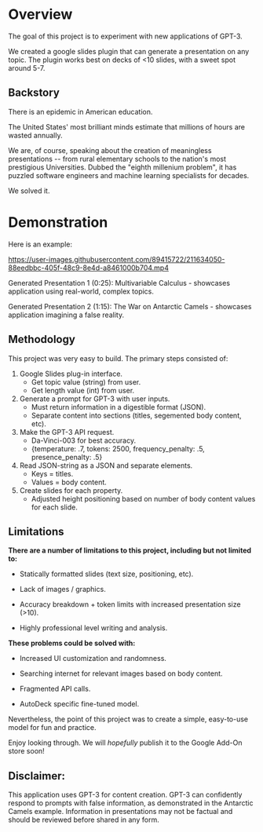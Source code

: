 # Overview

The goal of this project is to experiment with new applications of GPT-3. 

We created a google slides plugin that can generate a presentation on any topic. The plugin works best on decks of <10 slides, with a sweet spot around 5-7.

## Backstory

There is an epidemic in American education.

The United States' most brilliant minds estimate that millions of hours are wasted annually.

We are, of course, speaking about the creation of meaningless presentations -- from rural elementary schools to the nation's most prestigious Universities.  Dubbed the "eighth millenium problem", it has puzzled software engineers and machine learning specialists for decades.

We solved it.

# Demonstration

Here is an example:

https://user-images.githubusercontent.com/89415722/211634050-88eedbbc-405f-48c9-8e4d-a8461000b704.mp4

Generated Presentation 1 (0:25): Multivariable Calculus - showcases application using real-world, complex topics.

Generated Presentation 2 (1:15): The War on Antarctic Camels - showcases application imagining a false reality.


## Methodology

This project was very easy to build.  The primary steps consisted of:

1. Google Slides plug-in interface.
   * Get topic value (string) from user.
   * Get length value (int) from user.
2. Generate a prompt for GPT-3 with user inputs.
   * Must return information in a digestible format (JSON).
   * Separate content into sections (titles, segemented body content, etc).
3. Make the GPT-3 API request.
   * Da-Vinci-003 for best accuracy.
   * {temperature: .7, tokens: 2500, frequency_penalty: .5, presence_penalty: .5}
4. Read JSON-string as a JSON and separate elements.
   * Keys = titles.
   * Values = body content.
5. Create slides for each property.
   * Adjusted height positioning based on number of body content values for each slide.

## Limitations

**There are a number of limitations to this project, including but not limited to:**

* Statically formatted slides (text size, positioning, etc).

* Lack of images / graphics.

* Accuracy breakdown + token limits with increased presentation size (>10).

* Highly professional level writing and analysis.

**These problems could be solved with:**

* Increased UI customization and randomness.

* Searching internet for relevant images based on body content.

* Fragmented API calls.

* AutoDeck specific fine-tuned model.

Nevertheless, the point of this project was to create a simple, easy-to-use model for fun and practice.  

Enjoy looking through.  We will *hopefully* publish it to the Google Add-On store soon!

## Disclaimer:
This application uses GPT-3 for content creation.  GPT-3 can confidently respond to prompts with false information, as demonstrated in the Antarctic Camels example.  Information in presentations may not be factual and should be reviewed before shared in any form.
